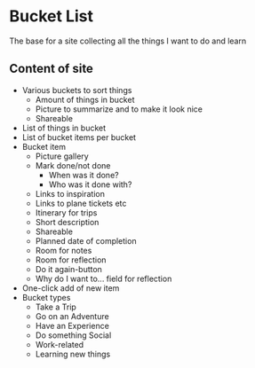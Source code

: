 # Bucket List
The base for a site collecting all the things I want to do and learn

## Content of site

* Various buckets to sort things
  * Amount of things in bucket
  * Picture to summarize and to make it look nice
  * Shareable
* List of things in bucket
* List of bucket items per bucket
* Bucket item
  * Picture gallery
  * Mark done/not done
    * When was it done?
    * Who was it done with?
  * Links to inspiration
  * Links to plane tickets etc
  * Itinerary for trips
  * Short description
  * Shareable
  * Planned date of completion
  * Room for notes
  * Room for reflection
  * Do it again-button
  * Why do I want to... field for reflection
* One-click add of new item
* Bucket types
  * Take a Trip
  * Go on an Adventure
  * Have an Experience
  * Do something Social
  * Work-related
  * Learning new things
